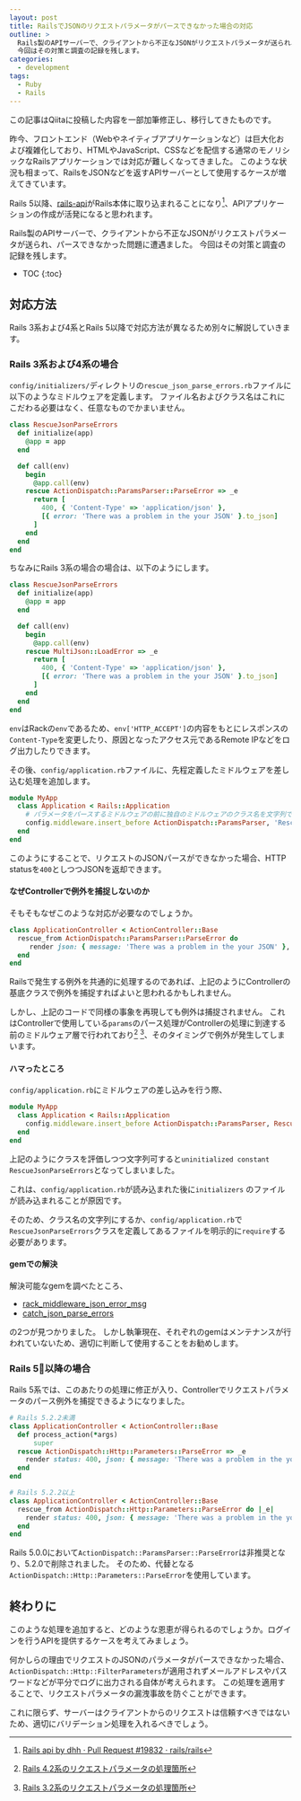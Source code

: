 ```yaml
---
layout: post
title: RailsでJSONのリクエストパラメータがパースできなかった場合の対応
outline: >
  Rails製のAPIサーバーで、クライアントから不正なJSONがリクエストパラメータが送られ、パースできなかった問題に遭遇ました。
  今回はその対策と調査の記録を残します。
categories:
  - development
tags:
  - Ruby
  - Rails
---
```


この記事はQiitaに投稿した内容を一部加筆修正し、移行してきたものです。

昨今、フロントエンド（Webやネイティブアプリケーションなど）は巨大化および複雑化しており、HTMLやJavaScript、CSSなどを配信する通常のモノリシックなRailsアプリケーションでは対応が難しくなってきました。
このような状況も相まって、RailsをJSONなどを返すAPIサーバーとして使用するケースが増えてきています。

Rails 5以降、[rails-api](https://github.com/rails-api/rails-api)がRails本体に取り込まれることになり[^merged-rails-api]、APIアプリケーションの作成が活発になると思われます。

Rails製のAPIサーバーで、クライアントから不正なJSONがリクエストパラメータが送られ、パースできなかった問題に遭遇ました。
 今回はその対策と調査の記録を残します。

[^merged-rails-api]: [Rails api by dhh · Pull Request #19832 · rails/rails](https://github.com/rails/rails/pull/19832)

* TOC
{:toc}

## 対応方法

Rails 3系および4系とRails 5以降で対応方法が異なるため別々に解説していきます。

### Rails 3系および4系の場合

`config/initializers/`ディレクトリの`rescue_json_parse_errors.rb`ファイルに以下のようなミドルウェアを定義します。
ファイル名およびクラス名はこれにこだわる必要はなく、任意なものでかまいません。

```ruby
class RescueJsonParseErrors
  def initialize(app)
    @app = app
  end

  def call(env)
    begin
      @app.call(env)
    rescue ActionDispatch::ParamsParser::ParseError => _e
      return [
        400, { 'Content-Type' => 'application/json' },
        [{ error: 'There was a problem in the your JSON' }.to_json]
      ]
    end
  end
end
```

ちなみにRails 3系の場合の場合は、以下のようにします。

```ruby
class RescueJsonParseErrors
  def initialize(app)
    @app = app
  end

  def call(env)
    begin
      @app.call(env)
    rescue MultiJson::LoadError => _e
      return [
        400, { 'Content-Type' => 'application/json' },
        [{ error: 'There was a problem in the your JSON' }.to_json]
      ]
    end
  end
end
```

`env`はRackの`env`であるため、`env['HTTP_ACCEPT']`の内容をもとにレスポンスの`Content-Type`を変更したり、原因となったアクセス元であるRemote IPなどをログ出力したりできます。

その後、`config/application.rb`ファイルに、先程定義したミドルウェアを差し込む処理を追加します。

```ruby
module MyApp
  class Application < Rails::Application
    # パラメータをパースするミドルウェアの前に独自のミドルウェアのクラス名を文字列で差し込む
    config.middleware.insert_before ActionDispatch::ParamsParser, 'RescueJsonParseErrors'
  end
end
```

このようにすることで、リクエストのJSONパースができなかった場合、HTTP statusを`400`としつつJSONを返却できます。

#### なぜControllerで例外を捕捉しないのか

そもそもなぜこのような対応が必要なのでしょうか。

```ruby
class ApplicationController < ActionController::Base
  rescue_from ActionDispatch::ParamsParser::ParseError do
     render json: { message: 'There was a problem in the your JSON' }, status: 400
  end
end
```

Railsで発生する例外を共通的に処理するのであれば、上記のようにControllerの基底クラスで例外を捕捉すればよいと思われるかもしれません。

しかし、上記のコードで同様の事象を再現しても例外は捕捉されません。
これはControllerで使用している`params`のパース処理がControllerの処理に到達する前のミドルウェア層で行われており[^params-parser-rails4] [^params-parser-rails3]、そのタイミングで例外が発生してしまいます。

[^params-parser-rails4]: [Rails 4.2系のリクエストパラメータの処理箇所](https://github.com/rails/rails/blob/4-2-stable/actionpack/lib/action_dispatch/middleware/params_parser.rb#L43-L46)
[^params-parser-rails3]: [Rails 3.2系のリクエストパラメータの処理箇所](https://github.com/rails/rails/blob/3-2-stable/actionpack/lib/action_dispatch/middleware/params_parser.rb#L46-L50)

#### ハマったところ

`config/application.rb`にミドルウェアの差し込みを行う際、

```ruby
module MyApp
  class Application < Rails::Application
    config.middleware.insert_before ActionDispatch::ParamsParser, RescueJsonParseErrors.to_s
  end
end
```

上記のようにクラスを評価しつつ文字列可すると`uninitialized constant RescueJsonParseErrors`となってしまいました。

これは、`config/application.rb`が読み込まれた後に`initializers` のファイルが読み込まれることが原因です。

そのため、クラス名の文字列にするか、`config/application.rb`で `RescueJsonParseErrors`クラスを定義してあるファイルを明示的に`require`する必要があります。

#### gemでの解決

解決可能なgemを調べたところ、

* [rack_middleware_json_error_msg](https://rubygems.org/gems/rack_middleware_json_error_msg)
* [catch_json_parse_errors](https://rubygems.org/gems/catch_json_parse_errors)

の2つが見つかりました。
しかし執筆現在、それぞれのgemはメンテナンスが行われていないため、適切に判断して使用することをお勧めします。

### Rails 5以降の場合

Rails 5系では、このあたりの処理に修正が入り、Controllerでリクエストパラメータのパース例外を捕捉できるようになりました。

```ruby
# Rails 5.2.2未満
class ApplicationController < ActionController::Base
  def process_action(*args)
      super
  rescue ActionDispatch::Http::Parameters::ParseError => _e
    render status: 400, json: { message: 'There was a problem in the your JSON' }
  end
end

# Rails 5.2.2以上
class ApplicationController < ActionController::Base
  rescue_from ActionDispatch::Http::Parameters::ParseError do |_e|
    render status: 400, json: { message: 'There was a problem in the your JSON' }
  end
end
```

Rails 5.0.0において`ActionDispatch::ParamsParser::ParseError`は非推奨となり、5.2.0で削除されました。
そのため、代替となる`ActionDispatch::Http::Parameters::ParseError`を使用しています。

## 終わりに

このような処理を追加すると、どのような恩恵が得られるのでしょうか。ログインを行うAPIを提供するケースを考えてみましょう。

何かしらの理由でリクエストのJSONのパラメータがパースできなかった場合、`ActionDispatch::Http::FilterParameters`が適用されずメールアドレスやパスワードなどが平分でログに出力される自体が考えられます。
この処理を適用することで、リクエストパラメータの漏洩事故を防ぐことができます。

これに限らず、サーバーはクライアントからのリクエストは信頼すべきではないため、適切にバリデーション処理を入れるべきでしょう。
